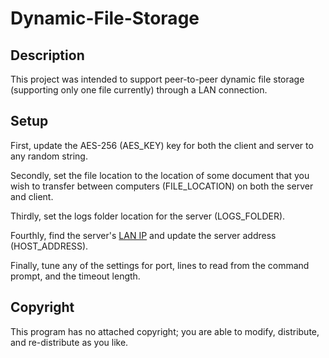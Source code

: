 # Dynamic-File-Storage
## Description
This project was intended to support peer-to-peer dynamic file storage (supporting only one file currently) through a LAN connection.

## Setup

First, update the AES-256 (AES_KEY) key for both the client and server to any random string.

Secondly, set the file location to the location of some document that you wish to transfer between computers (FILE_LOCATION) on both the server and client.

Thirdly, set the logs folder location for the server (LOGS_FOLDER).

Fourthly, find the server's [LAN IP](https://www.whatismybrowser.com/detect/what-is-my-local-ip-address) and update the server address (HOST_ADDRESS).

Finally, tune any of the settings for port, lines to read from the command prompt, and the timeout length.

## Copyright
This program has no attached copyright; you are able to modify, distribute, and re-distribute as you like.
